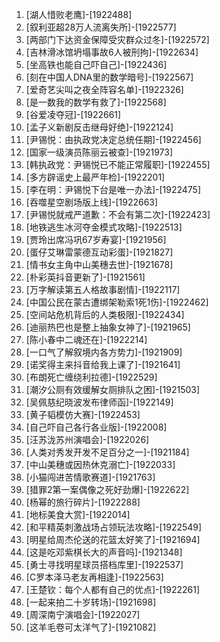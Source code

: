 
1. [湖人惜败老鹰]-[1922488]
1. [叙利亚超28万人流离失所]-[1922577]
1. [两部门下达资金保障受灾群众过冬]-[1922572]
1. [吉林滑冰馆坍塌事故6人被刑拘]-[1922634]
1. [坐高铁也能自己吓自己]-[1922436]
1. [刻在中国人DNA里的数学暗号]-[1922567]
1. [爱奇艺尖叫之夜全阵容名单]-[1922326]
1. [是一数我的数学有救了]-[1922568]
1. [谷爱凌夺冠]-[1922661]
1. [孟子义新剧反击继母好绝]-[1922124]
1. [尹锡悦：由执政党决定总统任期]-[1922456]
1. [国家一级演员陈丽云被查]-[1921973]
1. [韩执政党：尹锡悦已不能正常履职]-[1922455]
1. [多方辟谣史上最严年检]-[1922201]
1. [李在明：尹锡悦下台是唯一办法]-[1922475]
1. [吞噬星空剧场版上线]-[1922663]
1. [尹锡悦就戒严道歉：不会有第二次]-[1922423]
1. [地铁逃生冰河夺金模式攻略]-[1922513]
1. [贾玲出席冯巩67岁寿宴]-[1921956]
1. [蛋仔艾琳雷蒙德互动彩蛋]-[1921827]
1. [情书女主角中山美穗去世]-[1921678]
1. [朴彩英抖音更新了]-[1921561]
1. [万字解读第五人格故事剧情]-[1922117]
1. [中国公民在蒙古遭绑架勒索1死1伤]-[1922462]
1. [空间站危机背后的人类极限]-[1922434]
1. [迪丽热巴也是整上抽象女神了]-[1921965]
1. [陈小春中二魂还在]-[1922214]
1. [一口气了解叙境内各方势力]-[1921909]
1. [诺奖得主来抖音给我上课了]-[1921641]
1. [布朗死亡缠绕利拉德]-[1922529]
1. [潮汐公厕有效缓解女厕排队之困]-[1921503]
1. [吴佩慈纪晓波发布律师函]-[1922149]
1. [黄子韬模仿大赛]-[1922453]
1. [自己吓自己各行各业版]-[1922008]
1. [汪苏泷苏州演唱会]-[1922026]
1. [人类对秀发开发不足百分之一]-[1921184]
1. [中山美穗或因热休克溺亡]-[1922033]
1. [小猫闯进苦情歌赛道]-[1921763]
1. [猎罪2第一案偶像之死好劲爆]-[1922622]
1. [杨幂的旅行碎片]-[1922288]
1. [地标美食大赏]-[1922014]
1. [和平精英刺激战场占领玩法攻略]-[1922549]
1. [明星给周杰伦送的花篮太好笑了]-[1921694]
1. [这是吃邓紫棋长大的声音吗]-[1921348]
1. [勇士寻找明星球员搭档库里]-[1922537]
1. [C罗本泽马老友再相逢]-[1922563]
1. [王楚钦：每个人都有自己的优点]-[1922261]
1. [一起来拍二十岁转场]-[1921698]
1. [周深南宁演唱会]-[1922027]
1. [这羊毛卷可太洋气了]-[1921082]